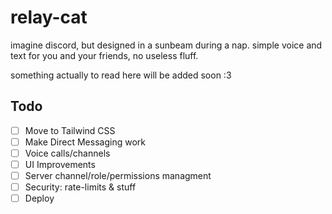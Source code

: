 # relay-cat
imagine discord, but designed in a sunbeam during a nap. simple voice and text for you and your friends, no useless fluff.

something actually to read here will be added soon :3 
## Todo
- [ ] Move to Tailwind CSS
- [ ] Make Direct Messaging work
- [ ] Voice calls/channels
- [ ] UI Improvements
- [ ] Server channel/role/permissions managment
- [ ] Security: rate-limits & stuff
- [ ] Deploy
